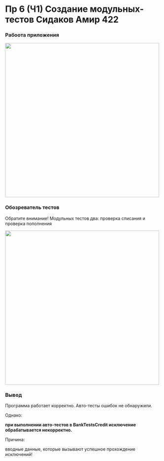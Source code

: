# Пр 6 (Ч1) Создание модульных-тестов Сидаков Амир 422

### Рабоота приложения
<img src="https://github.com/user-attachments/assets/a0bd897c-8e86-415c-87e3-88ab3d8b87c3" width="500"/>

### Обозреватель тестов
Обратите внимание!
Модульных тестов два: проверка списания и проверка пополнения

<img src="https://github.com/user-attachments/assets/8b4e81d9-15b3-4b50-93d0-e3faeeb15d6b" width="500"/>

### Вывод
Программа работает корректно.  Авто-тесты ошибок не обнаружили. 

Однако:

**при выполнении авто-тестов в BankTestsCredit исключение 
обрабатывается некорректно.**

Причина:

вводные данные, которые вызывают успешное прохождение исключений!
